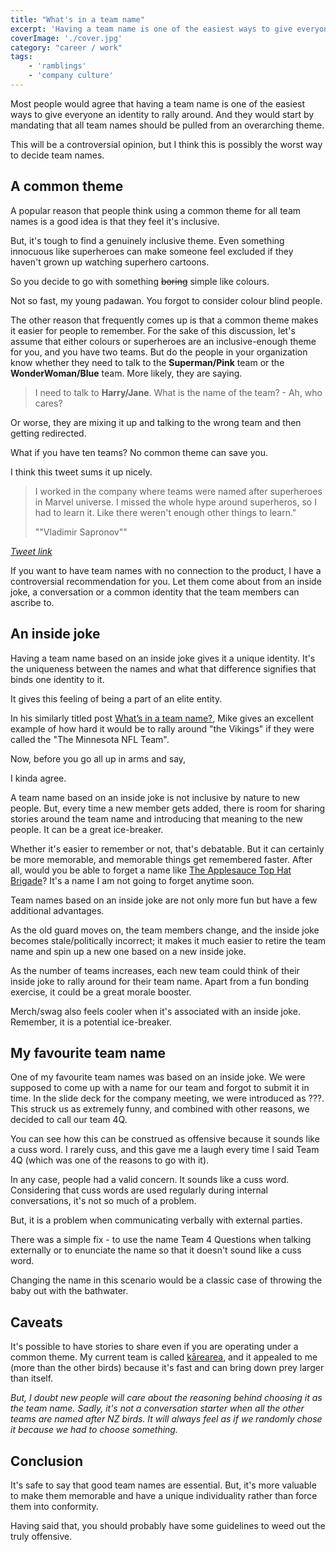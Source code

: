 ```yaml
---
title: "What's in a team name"
excerpt: 'Having a team name is one of the easiest ways to give everyone an identity to rally around. A controversial opinion on how to decide team names'
coverImage: './cover.jpg'
category: "career / work"
tags:
    - 'ramblings'
    - 'company culture'
---
```


<!-- https://unsplash.com/photos/ocAo7MwGfHY -->

Most people would agree that having a team name is one of the easiest ways to give everyone an identity to rally around. And they would start by mandating that all team names should be pulled from an overarching theme.

This will be a controversial opinion, but I think this is possibly the worst way to decide team names.

## A common theme

A popular reason that people think using a common theme for all team names is a good idea is that they feel it's inclusive.

But, it's tough to find a genuinely inclusive theme. Even something innocuous like superheroes can make someone feel excluded if they haven't grown up watching superhero cartoons.

So you decide to go with something ~~boring~~ simple like colours.

<Quote quote="Surely, no one can take offence in that, right?" />

Not so fast, my young padawan. You forgot to consider colour blind people.

The other reason that frequently comes up is that a common theme makes it easier for people to remember. For the sake of this discussion, let's assume that either colours or superheroes are an inclusive-enough theme for you, and you have two teams. But do the people in your organization know whether they need to talk to the **Superman/Pink** team or the **WonderWoman/Blue** team. More likely, they are saying.

> I need to talk to **Harry/Jane**. What is the name of the team? - Ah, who cares?

Or worse, they are mixing it up and talking to the wrong team and then getting redirected.

What if you have ten teams? No common theme can save you.

I think this tweet sums it up nicely.

> I worked in the company where teams were named after superheroes in Marvel universe. I missed the whole hype around superheros, so I had to learn it. Like there weren't enough other things to learn."
>
> ""Vladimir Sapronov""

_[Tweet link](https://twitter.com/v_sapronov/status/1440147633155166210)_

If you want to have team names with no connection to the product, I have a controversial recommendation for you. Let them come about from an inside joke, a conversation or a common identity that the team members can ascribe to.

## An inside joke

<Quote quote="Jelled teams are usually marked by a strong sense of identity" author="Peopleware" />

Having a team name based on an inside joke gives it a unique identity. It's the uniqueness between the names and what that difference signifies that binds one identity to it.

It gives this feeling of being a part of an elite entity.

In his similarly titled post [What’s in a team name?](https://critter.blog/2020/09/02/whats-in-a-team-name/), Mike gives an excellent example of how hard it would be to rally around "the Vikings" if they were called the "The Minnesota NFL Team".

Now, before you go all up in arms and say,

<Quote quote="But, Ankur, having an inside joke for a team name doesn't solve for any of the problems you highlighted before" />

I kinda agree.

A team name based on an inside joke is not inclusive by nature to new people. But, every time a new member gets added, there is room for sharing stories around the team name and introducing that meaning to the new people. It can be a great ice-breaker.

Whether it's easier to remember or not, that's debatable. But it can certainly be more memorable, and memorable things get remembered faster. After all, would you be able to forget a name like [The Applesauce Top Hat Brigade](https://twitter.com/catswetel/status/1440039225156538374)? It's a name I am not going to forget anytime soon.

Team names based on an inside joke are not only more fun but have a few additional advantages.

As the old guard moves on, the team members change, and the inside joke becomes stale/politically incorrect; it makes it much easier to retire the team name and spin up a new one based on a new inside joke.

As the number of teams increases, each new team could think of their inside joke to rally around for their team name. Apart from a fun bonding exercise, it could be a great morale booster.

Merch/swag also feels cooler when it's associated with an inside joke. Remember, it is a potential ice-breaker.

## My favourite team name

One of my favourite team names was based on an inside joke. We were supposed to come up with a name for our team and forgot to submit it in time. In the slide deck for the company meeting, we were introduced as ???. This struck us as extremely funny, and combined with other reasons, we decided to call our team 4Q.

You can see how this can be construed as offensive because it sounds like a cuss word. I rarely cuss, and this gave me a laugh every time I said Team 4Q (which was one of the reasons to go with it).

In any case, people had a valid concern. It sounds like a cuss word. Considering that cuss words are used regularly during internal conversations, it's not so much of a problem.

But, it is a problem when communicating verbally with external parties.

There was a simple fix - to use the name Team 4 Questions when talking externally or to enunciate the name so that it doesn't sound like a cuss word.

Changing the name in this scenario would be a classic case of throwing the baby out with the bathwater.

## Caveats

It's possible to have stories to share even if you are operating under a common theme. My current team is called [kārearea](https://www.doc.govt.nz/nature/native-animals/birds/birds-a-z/nz-falcon-karearea/), and it appealed to me (more than the other birds) because it's fast and can bring down prey larger than itself.

_But, I doubt new people will care about the reasoning behind choosing it as the team name. Sadly, it's not a conversation starter when all the other teams are named after NZ birds. It will always feel as if we randomly chose it because we had to choose something._

## Conclusion

It's safe to say that good team names are essential. But, it's more valuable to make them memorable and have a unique individuality rather than force them into conformity.

Having said that, you should probably have some guidelines to weed out the truly offensive.
